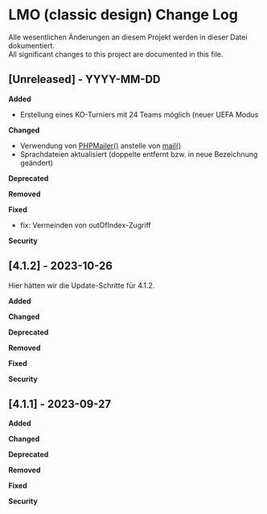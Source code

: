 # LMO (classic design) Change Log
Alle wesentlichen Änderungen an diesem Projekt werden in dieser Datei dokumentiert.  
All significant changes to this project are documented in this file.

## [Unreleased] - YYYY-MM-DD

**Added**  
* Erstellung eines KO-Turniers mit 24 Teams möglich (neuer UEFA Modus  

**Changed**  
* Verwendung von [PHPMailer()](https://github.com/PHPMailer/PHPMailer) anstelle von [mail()](https://www.php.net/manual/de/function.mail.php)  
* Sprachdateien aktualisiert (doppelte entfernt bzw. in neue Bezeichnung geändert)  

**Deprecated**

**Removed**

**Fixed**  
* fix: Vermeinden von outOfIndex-Zugriff  


**Security**

## [4.1.2] - 2023-10-26

Hier hätten wir die Update-Schritte für 4.1.2.

**Added**

**Changed**

**Deprecated**

**Removed**

**Fixed**

**Security**

## [4.1.1] - 2023-09-27

**Added**

**Changed**

**Deprecated**

**Removed**

**Fixed**

**Security**
